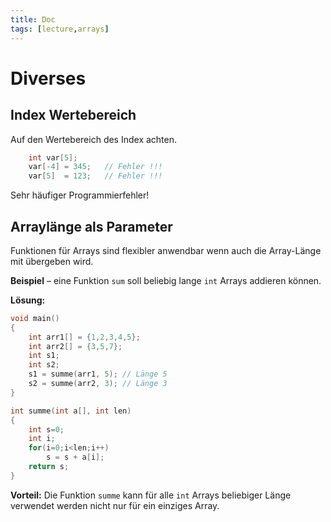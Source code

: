 ```yaml
---
title: Doc
tags: [lecture,arrays]
---
```


# Diverses

## Index Wertebereich

Auf den Wertebereich des Index achten.

```c
	int var[5];
	var[-4] = 345;   // Fehler !!!
	var[5]  = 123;   // Fehler !!!
```
Sehr häufiger Programmierfehler!



## Arraylänge als Parameter


Funktionen für Arrays sind flexibler anwendbar wenn auch die Array-Länge mit übergeben wird.

**Beispiel** – eine Funktion `sum` soll beliebig lange `int` Arrays addieren können.

**Lösung:**

```c
void main()
{
	int arr1[] = {1,2,3,4,5};
	int arr2[] = {3,5,7};
	int s1;
	int s2;
	s1 = summe(arr1, 5); // Länge 5
	s2 = summe(arr2, 3); // Länge 3
}

int summe(int a[], int len)
{
	int s=0;
	int i;
	for(i=0;i<len;i++)
		s = s + a[i];
	return s;
}
```
**Vorteil:** Die Funktion `summe` kann für alle `int` Arrays beliebiger Länge verwendet werden nicht nur für ein einziges Array.

